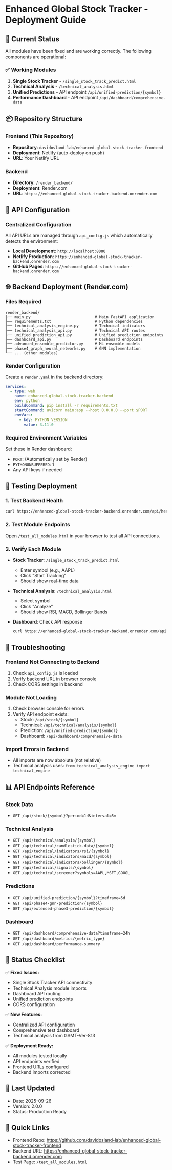 # Enhanced Global Stock Tracker - Deployment Guide

## 🚀 Current Status
All modules have been fixed and are working correctly. The following components are operational:

### ✅ Working Modules
1. **Single Stock Tracker** - `/single_stock_track_predict.html`
2. **Technical Analysis** - `/technical_analysis.html`
3. **Unified Predictions** - API endpoint `/api/unified-prediction/{symbol}`
4. **Performance Dashboard** - API endpoint `/api/dashboard/comprehensive-data`

## 📦 Repository Structure

### Frontend (This Repository)
- **Repository**: `davidosland-lab/enhanced-global-stock-tracker-frontend`
- **Deployment**: Netlify (auto-deploy on push)
- **URL**: Your Netlify URL

### Backend
- **Directory**: `/render_backend/`
- **Deployment**: Render.com
- **URL**: `https://enhanced-global-stock-tracker-backend.onrender.com`

## 🔧 API Configuration

### Centralized Configuration
All API URLs are managed through `api_config.js` which automatically detects the environment:

- **Local Development**: `http://localhost:8000`
- **Netlify Production**: `https://enhanced-global-stock-tracker-backend.onrender.com`
- **GitHub Pages**: `https://enhanced-global-stock-tracker-backend.onrender.com`

## 🌐 Backend Deployment (Render.com)

### Files Required
```
render_backend/
├── main.py                            # Main FastAPI application
├── requirements.txt                   # Python dependencies
├── technical_analysis_engine.py       # Technical indicators
├── technical_analysis_api.py          # Technical API routes
├── unified_prediction_api.py          # Unified prediction endpoints
├── dashboard_api.py                   # Dashboard endpoints
├── advanced_ensemble_predictor.py     # ML ensemble models
├── phase4_graph_neural_networks.py    # GNN implementation
└── ... (other modules)
```

### Render Configuration
Create a `render.yaml` in the backend directory:

```yaml
services:
  - type: web
    name: enhanced-global-stock-tracker-backend
    env: python
    buildCommand: pip install -r requirements.txt
    startCommand: uvicorn main:app --host 0.0.0.0 --port $PORT
    envVars:
      - key: PYTHON_VERSION
        value: 3.11.0
```

### Required Environment Variables
Set these in Render dashboard:
- `PORT`: (Automatically set by Render)
- `PYTHONUNBUFFERED`: 1
- Any API keys if needed

## 📝 Testing Deployment

### 1. Test Backend Health
```bash
curl https://enhanced-global-stock-tracker-backend.onrender.com/api/health
```

### 2. Test Module Endpoints
Open `/test_all_modules.html` in your browser to test all API connections.

### 3. Verify Each Module
- **Stock Tracker**: `/single_stock_track_predict.html`
  - Enter symbol (e.g., AAPL)
  - Click "Start Tracking"
  - Should show real-time data

- **Technical Analysis**: `/technical_analysis.html`
  - Select symbol
  - Click "Analyze"
  - Should show RSI, MACD, Bollinger Bands

- **Dashboard**: Check API response
  ```bash
  curl https://enhanced-global-stock-tracker-backend.onrender.com/api/dashboard/comprehensive-data
  ```

## 🐛 Troubleshooting

### Frontend Not Connecting to Backend
1. Check `api_config.js` is loaded
2. Verify backend URL in browser console
3. Check CORS settings in backend

### Module Not Loading
1. Check browser console for errors
2. Verify API endpoint exists:
   - Stock: `/api/stock/{symbol}`
   - Technical: `/api/technical/analysis/{symbol}`
   - Prediction: `/api/unified-prediction/{symbol}`
   - Dashboard: `/api/dashboard/comprehensive-data`

### Import Errors in Backend
- All imports are now absolute (not relative)
- Technical analysis uses: `from technical_analysis_engine import technical_engine`

## 📊 API Endpoints Reference

### Stock Data
- `GET /api/stock/{symbol}?period=1d&interval=5m`

### Technical Analysis
- `GET /api/technical/analysis/{symbol}`
- `GET /api/technical/candlestick-data/{symbol}`
- `GET /api/technical/indicators/rsi/{symbol}`
- `GET /api/technical/indicators/macd/{symbol}`
- `GET /api/technical/indicators/bollinger/{symbol}`
- `GET /api/technical/signals/{symbol}`
- `GET /api/technical/screener?symbols=AAPL,MSFT,GOOGL`

### Predictions
- `GET /api/unified-prediction/{symbol}?timeframe=5d`
- `GET /api/phase4-gnn-prediction/{symbol}`
- `GET /api/extended-phase3-prediction/{symbol}`

### Dashboard
- `GET /api/dashboard/comprehensive-data?timeframe=24h`
- `GET /api/dashboard/metrics/{metric_type}`
- `GET /api/dashboard/performance-summary`

## 🚦 Status Checklist

✅ **Fixed Issues:**
- Single Stock Tracker API connectivity
- Technical Analysis module imports
- Dashboard API routing
- Unified prediction endpoints
- CORS configuration

✅ **New Features:**
- Centralized API configuration
- Comprehensive test dashboard
- Technical analysis from GSMT-Ver-813

✅ **Deployment Ready:**
- All modules tested locally
- API endpoints verified
- Frontend URLs configured
- Backend imports corrected

## 📅 Last Updated
- Date: 2025-09-26
- Version: 2.0.0
- Status: Production Ready

## 🔗 Quick Links
- Frontend Repo: https://github.com/davidosland-lab/enhanced-global-stock-tracker-frontend
- Backend URL: https://enhanced-global-stock-tracker-backend.onrender.com
- Test Page: `/test_all_modules.html`